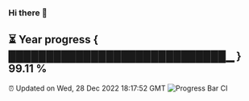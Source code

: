 ### Hi there 👋
⏳ Year progress { █████████████████████████████▁ } 99.11 %
---
⏰ Updated on Wed, 28 Dec 2022 18:17:52 GMT
![Progress Bar CI](https://github.com/liununu/liununu/workflows/Progress%20Bar%20CI/badge.svg)
